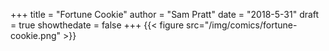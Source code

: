 +++
title = "Fortune Cookie"
author = "Sam Pratt"
date = "2018-5-31"
draft = true
showthedate = false
+++
{{< figure src="/img/comics/fortune-cookie.png" >}}